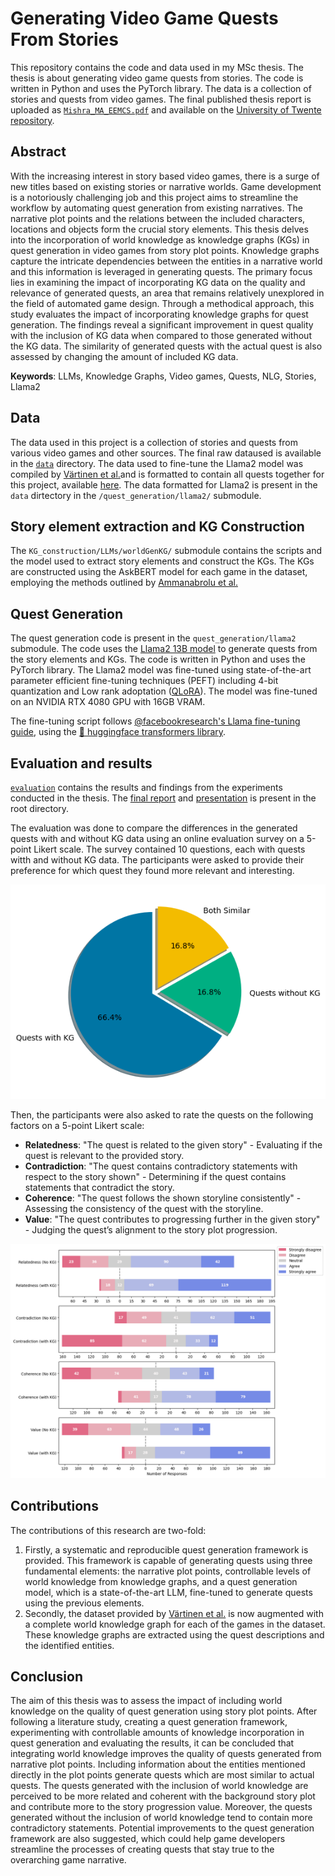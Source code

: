 # Generating Video Game Quests From Stories

This repository contains the code and data used in my MSc thesis. The thesis is about generating video game quests from stories. The code is written in Python and uses the PyTorch library. The data is a collection of stories and quests from video games. The final published thesis report is uploaded as [`Mishra_MA_EEMCS.pdf`](/Mishra_MA_EEMCS.pdf) and available on the [University of Twente repository](https://essay.utwente.nl/97909/).

## Abstract

With the increasing interest in story based video games, there is a surge of new titles based on existing stories or narrative worlds. Game development is a notoriously challenging job and this project aims to streamline the workflow by automating quest generation from existing narratives. The narrative plot points and the relations between the included characters, locations and objects form the crucial story elements. This thesis delves into the incorporation of world knowledge as knowledge graphs (KGs) in quest generation in video games from story plot points. Knowledge graphs capture the intricate dependencies between the entities in a narrative world and this information is leveraged in generating quests. The primary focus lies in examining the impact of incorporating KG data on the quality and relevance of generated quests, an area that remains relatively unexplored in the field of automated game design. Through a methodical approach, this study evaluates the impact of incorporating knowledge graphs for quest generation. The findings reveal a significant improvement in quest quality with the inclusion of KG data when compared to those generated without the KG data. The similarity of generated quests with the actual quest is also assessed by changing the amount of included KG data.

**Keywords**: LLMs, Knowledge Graphs, Video games, Quests, NLG, Stories, Llama2

## Data

The data used in this project is a collection of stories and quests from various video games and other sources. The final raw dataused  is available in the [`data`](/data/) directory. The data used to fine-tune the Llama2 model was compiled by [Värtinen et al.](https://doi.org/10.1109/TG.2022.3228480)and is formatted to contain all quests together for this project, available [here](/data/VartinenFormatted/all_quests.json). The data formatted for Llama2 is present in the `data` dirtectory in the `/quest_generation/llama2/` submodule.

## Story element extraction and KG Construction

The `KG_construction/LLMs/worldGenKG/` submodule contains the scripts and the model used to extract story elements and construct the KGs. The KGs are constructed using the AskBERT model for each game in the dataset, employing the methods outlined by [Ammanabrolu et al.](https://doi.org/10.48550/arXiv.2001.10161)

## Quest Generation

The quest generation code is present in the `quest_generation/llama2` submodule. The code uses the [Llama2 13B model](https://huggingface.co/docs/transformers/model_doc/llama2) to generate quests from the story elements and KGs. The code is written in Python and uses the PyTorch library. The Llama2 model was fine-tuned using state-of-the-art parameter efficient fine-tuning techniques (PEFT) including 4-bit quantization and Low rank adoptation ([QLoRA](https://github.com/artidoro/qlora)). The model was fine-tuned on an NVIDIA RTX 4080 GPU with 16GB VRAM.

The fine-tuning script follows [@facebookresearch's Llama fine-tuning guide](https://github.com/facebookresearch/llama-recipes/blob/main/examples/quickstart.ipynb), using the [🤗 huggingface transformers library](https://huggingface.co/).

## Evaluation and results

[`evaluation`](/evaluation/) contains the results and findings from the experiments conducted in the thesis. The [final report](/Mishra_MA_EEMCS.pdf) and [presentation](Manish%20-%20Final%20Presentation.pptx) is present in the root directory.

The evaluation was done to compare the differences in the generated quests with and without KG data using an online evaluation survey on a 5-point Likert scale. The survey contained 10 questions, each with quests witth and without KG data. The participants were asked to provide their preference for which quest they found more relevant and interesting.

![Preferences](/evaluation/preference_pie.png)

Then, the participants were also asked to rate the quests on the following factors on a 5-point Likert scale:

- **Relatedness**: "The quest is related to the given story" - Evaluating if the quest is relevant to the provided story.
- **Contradiction**: "The quest contains contradictory statements with respect to the story shown" - Determining if the quest contains statements that contradict the story.
- **Coherence**: "The quest follows the shown storyline consistently" - Assessing the consistency of the quest with the storyline.
- **Value**: "The quest contributes to progressing further in the given story" - Judging the quest’s alignment to the story plot progression.

![Ratings](/evaluation/combined_ratings.png)

## Contributions

The contributions of this research are two-fold:
1. Firstly, a systematic and reproducible quest generation framework is provided. This framework is capable of generating quests using three fundamental elements: the narrative plot points, controllable levels of world knowledge from knowledge graphs, and a quest generation model, which
is a state-of-the-art LLM, fine-tuned to generate quests using the previous elements.
1. Secondly, the dataset provided by [Värtinen et al.](https://doi.org/10.1109/TG.2022.3228480) is now augmented with a complete world knowledge graph for each of the games in the dataset. These knowledge graphs are extracted using the quest descriptions and the identified entities.

## Conclusion
The aim of this thesis was to assess the impact of including world knowledge on the quality of quest generation using story plot points. After following a literature study, creating a quest generation framework, experimenting with controllable amounts of knowledge incorporation in quest generation and evaluating the results, it can be concluded that integrating world knowledge improves the quality of quests generated from narrative plot points. Including information about the entities mentioned directly in the plot points generate quests which are most similar to actual quests. The quests generated with the inclusion of world knowledge are perceived to be more related and coherent with the background story plot and contribute more to the story progression value. Moreover, the quests generated without the inclusion of world knowledge tend to contain more contradictory statements. Potential improvements to the quest generation framework are also suggested, which could help game developers streamline the processes of creating quests that stay true to the overarching game narrative.